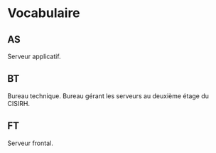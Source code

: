 # Vocabulaire

## AS
 
Serveur applicatif.


## BT

Bureau technique.
Bureau gérant les serveurs au deuxième étage du CISIRH.


## FT

Serveur frontal.
